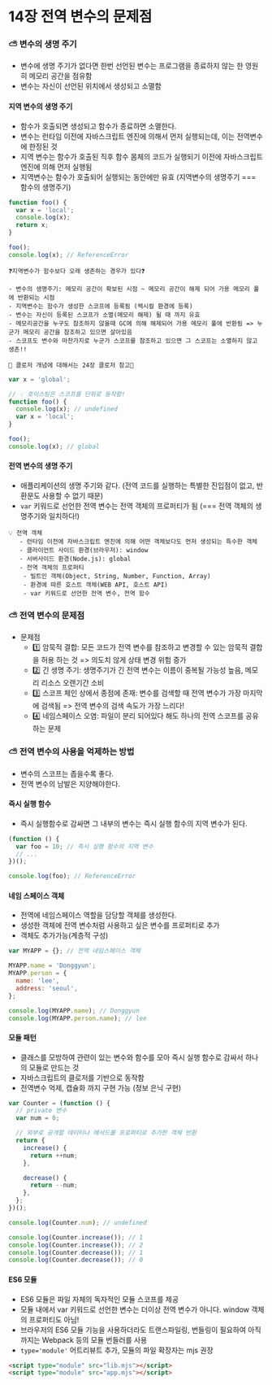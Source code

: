 # 14장 전역 변수의 문제점

### ⛅ 변수의 생명 주기

- 변수에 생명 주기가 없다면 한번 선언된 변수는 프로그램을 종료하지 않는 한 영원히 메모리 공간을 점유함
- 변수는 자신이 선언된 위치에서 생성되고 소멸함

#### 지역 변수의 생명 주기

- 함수가 호출되면 생성되고 함수가 종료하면 소멸한다.
- 변수는 런타임 이전에 자바스크립트 엔진에 의해서 먼저 실행되는데, 이는 전역변수에 한정된 것
- 지역 변수는 함수가 호출된 직후 함수 몸체의 코드가 실행되기 이전에 자바스크립트 엔진에 의해 먼저 실행됨
- 지역변수는 함수가 호출되어 실행되는 동안에만 유효 (지역변수의 생명주기 === 함수의 생명주기)

```javascript
function foo() {
  var x = 'local';
  console.log(x);
  return x;
}

foo();
console.log(x); // ReferenceError
```

```ABAP
❓지역변수가 함수보다 오래 생존하는 경우가 있다❓

- 변수의 생명주기: 메모리 공간이 확보된 시점 ~ 메모리 공간이 해제 되어 가용 메모리 풀에 반환되는 시점
- 지역변수는 함수가 생성한 스코프에 등록됨 (렉시컬 환경에 등록)
- 변수는 자신이 등록된 스코프가 소멸(메모리 해제) 될 때 까지 유효
- 메모리공간을 누구도 참조하지 않을때 GC에 의해 해제되어 가용 메모리 풀에 반환됨 => 누군가 메모리 공간을 참조하고 있으면 살아있음
- 스코프도 변수와 마찬가지로 누군가 스코프를 참조하고 있으면 그 스코프는 소멸하지 않고 생존!!

🚨 클로저 개념에 대해서는 24장 클로저 참고🚨
```

```javascript
var x = 'global';

// 💡 호이스팅은 스코프를 단위로 동작함!
function foo() {
  console.log(x); // undefined
  var x = 'local';
}

foo();
console.log(x); // global
```

#### 전역 변수의 생명 주기

- 애플리케이션의 생명 주기와 같다. (전역 코드를 실행하는 특별한 진입점이 없고, 반환문도 사용할 수 없기 때문)
- `var` 키워드로 선언한 전역 변수는 전역 객체의 프로퍼티가 됨 (=== 전역 객체의 생명주기와 일치하다!)

```ABAP
💡 전역 객체
   - 런타임 이전에 자바스크립트 엔진에 의해 어떤 객체보다도 먼저 생성되는 특수한 객체
   - 클라이언트 사이드 환경(브라우저): window
   - 서버사이드 환경(Node.js): global
   - 전역 객체의 프로퍼티
    - 빌트인 객체(Object, String, Number, Function, Array)
    - 환경에 따른 호스트 객체(WEB API, 호스트 API)
    - var 키워드로 선언한 전역 변수, 전역 함수
```

### ⛅️ 전역 변수의 문제점

- 문제점
  - 1️⃣ 암묵적 결합: 모든 코드가 전역 변수를 참조하고 변경할 수 있는 암묵적 결합을 허용 하는 것 => 의도치 않게 상태 변경 위험 증가
  - 2️⃣ 긴 생명 주기: 생명주기가 긴 전역 변수는 이름이 중복될 가능성 높음, 메모리 리소스 오랜기간 소비
  - 3️⃣ 스코프 체인 상에서 종점에 존재: 변수를 검색할 때 전역 변수가 가장 마지막에 검색됨 => 전역 변수의 검색 속도가 가장 느리다!
  - 4️⃣ 네임스페이스 오염: 파일이 분리 되어있다 해도 하나의 전역 스코프를 공유하는 문제

### ⛅️ 전역 변수의 사용을 억제하는 방법

- 변수의 스코프는 좁을수록 좋다.
- 전역 변수의 남발은 지양해야한다.

#### 즉시 실행 함수

- 즉시 실행함수로 감싸면 그 내부의 변수는 즉시 실행 함수의 지역 변수가 된다.

```javascript
(function () {
  var foo = 10; // 즉시 실행 함수의 지역 변수
  // ...
})();

console.log(foo); // ReferenceError
```

#### 네임 스페이스 객체

- 전역에 네임스페이스 역할을 담당할 객체를 생성한다.
- 생성한 객체에 전역 변수처럼 사용하고 싶은 변수를 프로퍼티로 추가
- 객체도 추가가능(계층적 구성)

```javascript
var MYAPP = {}; // 전역 네임스페이스 객체

MYAPP.name = 'Donggyun';
MYAPP.person = {
  name: 'lee',
  address: 'seoul',
};

console.log(MYAPP.name); // Donggyun
console.log(MYAPP.person.name); // lee
```

#### 모듈 패턴

- 클래스를 모방하여 관련이 있는 변수와 함수를 모아 즉시 실행 함수로 감싸서 하나의 모듈로 만드는 것
- 자바스크립트의 클로저를 기반으로 동작함
- 전역변수 억제, 캡슐화 까지 구현 가능 (정보 은닉 구현)

```javascript
var Counter = (function () {
  // private 변수
  var num = 0;

  // 외부로 공개할 데이터나 메서드를 프로퍼티로 추가한 객체 반환
  return {
    increase() {
      return ++num;
    },

    decrease() {
      return --num;
    },
  };
})();

console.log(Counter.num); // undefined

console.log(Counter.increase()); // 1
console.log(Counter.increase()); // 2
console.log(Counter.decrease()); // 1
console.log(Counter.decrease()); // 0
```

#### ES6 모듈

- ES6 모듈은 파일 자체의 독자적인 모듈 스코프를 제공
- 모듈 내에서 var 키워드로 선언한 변수는 더이상 전역 변수가 아니다. window 객체의 프로퍼티도 아님!
- 브라우저의 ES6 모듈 기능을 사용하더라도 트랜스파일링, 번들링이 필요하여 아직까지는 Webpack 등의 모듈 번들러를 사용
- `type='module'` 어트리뷰트 추가, 모듈의 파일 확장자는 mjs 권장

```html
<script type="module" src="lib.mjs"></script>
<script type="module" src="app.mjs"></script>
```
